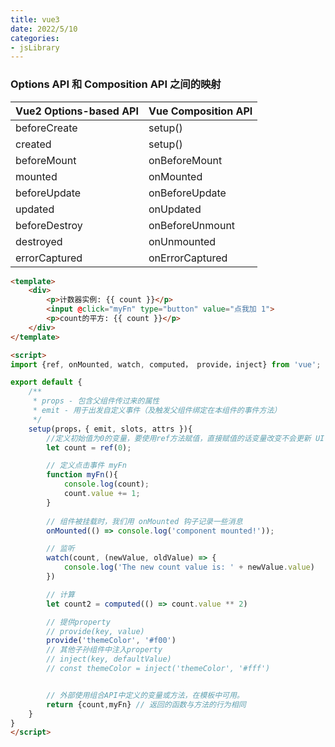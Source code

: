 ```yaml
---
title: vue3
date: 2022/5/10
categories:
- jsLibrary
---
```


### Options API 和 Composition API 之间的映射
Vue2 Options-based API | Vue Composition API
-----------------------|---------------------
beforeCreate | setup()
created | setup()
beforeMount | onBeforeMount
mounted | onMounted
beforeUpdate | onBeforeUpdate
updated | onUpdated
beforeDestroy | onBeforeUnmount
destroyed | onUnmounted
errorCaptured | onErrorCaptured

```html
<template>
    <div>
        <p>计数器实例: {{ count }}</p>
        <input @click="myFn" type="button" value="点我加 1">
        <p>count的平方: {{ count }}</p>
    </div>
</template>

<script>
import {ref, onMounted, watch, computed， provide，inject} from 'vue';

export default {
    /**
     * props - 包含父组件传过来的属性 
     * emit - 用于出发自定义事件（及触发父组件绑定在本组件的事件方法）
     */
    setup(props，{ emit, slots, attrs }){
        //定义初始值为0的变量，要使用ref方法赋值，直接赋值的话变量改变不会更新 UI
        let count = ref(0);

        // 定义点击事件 myFn
        function myFn(){
            console.log(count);
            count.value += 1;
        }
       
        // 组件被挂载时，我们用 onMounted 钩子记录一些消息
        onMounted(() => console.log('component mounted!'));

        // 监听
        watch(count, (newValue, oldValue) => {
            console.log('The new count value is: ' + newValue.value)
        })

        // 计算
        let count2 = computed(() => count.value ** 2)

        // 提供property
        // provide(key, value)
        provide('themeColor', '#f00')
        // 其他子孙组件中注入property 
        // inject(key, defaultValue)
        // const themeColor = inject('themeColor', '#fff')


        // 外部使用组合API中定义的变量或方法，在模板中可用。
        return {count,myFn} // 返回的函数与方法的行为相同
    }
}
</script>
```